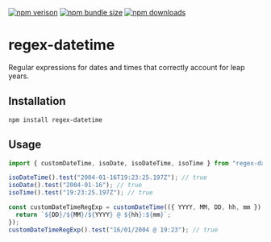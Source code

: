 [npm]: https://www.npmjs.com/package/regex-datetime

[![npm verison](https://img.shields.io/npm/v/regex-datetime)][npm]
[![npm bundle size](https://img.shields.io/bundlephobia/min/regex-datetime)][npm]
[![npm downloads](https://img.shields.io/npm/dm/regex-datetime)][npm]

# regex-datetime

Regular expressions for dates and times that correctly account for leap years.


## Installation

```
npm install regex-datetime
```

## Usage

```ts
import { customDateTime, isoDate, isoDateTime, isoTime } from "regex-datetime";

isoDateTime().test("2004-01-16T19:23:25.197Z"); // true
isoDate().test("2004-01-16"); // true
isoTime().test("19:23:25.197Z"); // true

const customDateTimeRegExp = customDateTime(({ YYYY, MM, DD, hh, mm }) => {
  return `${DD}/${MM}/${YYYY} @ ${hh}:${mm}`;
});
customDateTimeRegExp().test("16/01/2004 @ 19:23"); // true
```